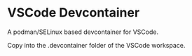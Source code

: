 # VSCode Devcontainer
A podman/SELinux based devcontainer for VSCode.

Copy into the .devcontainer folder of the VSCode workspace.
